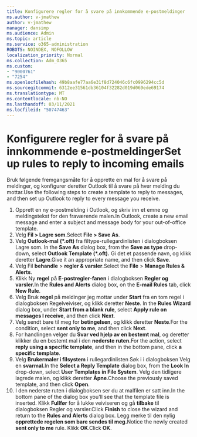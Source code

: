 ```yaml
---
title: Konfigurere regler for å svare på innkommende e-postmeldinger
ms.author: v-jmathew
author: v-jmathew
manager: dansimp
ms.audience: Admin
ms.topic: article
ms.service: o365-administration
ROBOTS: NOINDEX, NOFOLLOW
localization_priority: Normal
ms.collection: Adm_O365
ms.custom:
- "9000761"
- "7254"
ms.openlocfilehash: 49b8aafe77aa6e31f8d724046c6fc0996294cc5d
ms.sourcegitcommit: 6312ee31561db36104f32282d019d069ede69174
ms.translationtype: MT
ms.contentlocale: nb-NO
ms.lasthandoff: 03/11/2021
ms.locfileid: "50747463"
---
```

# <a name="set-up-rules-to-reply-to-incoming-emails"></a><span data-ttu-id="0984b-102">Konfigurere regler for å svare på innkommende e-postmeldinger</span><span class="sxs-lookup"><span data-stu-id="0984b-102">Set up rules to reply to incoming emails</span></span>

<span data-ttu-id="0984b-103">Bruk følgende fremgangsmåte for å opprette en mal for å svare på meldinger, og konfigurer deretter Outlook til å svare på hver melding du mottar.</span><span class="sxs-lookup"><span data-stu-id="0984b-103">Use the following steps to create a template to reply to messages, and then set up Outlook to reply to every message you receive.</span></span>

1. <span data-ttu-id="0984b-104">Opprett en ny e-postmelding i Outlook, og skriv inn et emne og meldingstekst for den fraværende malen.</span><span class="sxs-lookup"><span data-stu-id="0984b-104">In Outlook, create a new email message and enter a subject and message body for your out-of-office template.</span></span>
2. <span data-ttu-id="0984b-105">Velg **Fil > Lagre som**.</span><span class="sxs-lookup"><span data-stu-id="0984b-105">Select **File > Save As**.</span></span>
3. <span data-ttu-id="0984b-106">Velg **Outlook-mal** **(\*.oft)** fra filtype-rullegardinlisten i dialogboksen Lagre som. </span><span class="sxs-lookup"><span data-stu-id="0984b-106">In the **Save As** dialog box, from the **Save as type** drop-down, select **Outlook Template (\*.oft).**</span></span> <span data-ttu-id="0984b-107">Gi det et passende navn, og klikk deretter **Lagre**.</span><span class="sxs-lookup"><span data-stu-id="0984b-107">Give it an appropriate name, and then click **Save**.</span></span>
4. <span data-ttu-id="0984b-108">Velg Fil **behandle**  >  **regler & varsler**.</span><span class="sxs-lookup"><span data-stu-id="0984b-108">Select the **File** > **Manage Rules & Alerts**.</span></span>
5. <span data-ttu-id="0984b-109">Klikk Ny **regel** på **E-postregler-fanen** i dialogboksen **Regler og varsler.**</span><span class="sxs-lookup"><span data-stu-id="0984b-109">In the **Rules and Alerts** dialog box, on the **E-mail Rules** tab, click **New Rule**.</span></span>
6. <span data-ttu-id="0984b-110">Velg Bruk **regel** på meldinger jeg mottar under **Start** fra en tom regel i dialogboksen Regelveiviser, og klikk deretter **Neste**. </span><span class="sxs-lookup"><span data-stu-id="0984b-110">In the **Rules Wizard** dialog box, under **Start from a blank rule**, select **Apply rule on messages I receive**, and then click **Next**.</span></span>
7. <span data-ttu-id="0984b-111">Velg sendt bare til meg for **betingelsen,** og klikk deretter **Neste**.</span><span class="sxs-lookup"><span data-stu-id="0984b-111">For the condition, select **sent only to me**, and then click **Next**.</span></span>
8. <span data-ttu-id="0984b-112">For handlingen velger du **Svar ved hjelp av en bestemt mal**, og deretter klikker du en bestemt mal i den **nederste ruten.**</span><span class="sxs-lookup"><span data-stu-id="0984b-112">For the action, select **reply using a specific template**, and then in the bottom pane, click **a specific template**.</span></span>
9. <span data-ttu-id="0984b-113">Velg **Brukermaler i filsystem** i  rullegardinlisten Søk i i dialogboksen Velg en **svarmal.**</span><span class="sxs-lookup"><span data-stu-id="0984b-113">In the **Select a Reply Template** dialog box, from the **Look In** drop-down, select **User Templates in File System**.</span></span> <span data-ttu-id="0984b-114">Velg den tidligere lagrede malen, og klikk deretter **Åpne**.</span><span class="sxs-lookup"><span data-stu-id="0984b-114">Choose the previously saved template, and then click **Open**.</span></span>
10. <span data-ttu-id="0984b-115">I den nederste ruten i dialogboksen ser du at malfilen er satt inn.</span><span class="sxs-lookup"><span data-stu-id="0984b-115">In the bottom pane of the dialog box you'll see that the template file is inserted.</span></span> <span data-ttu-id="0984b-116">Klikk **Fullfør** for å lukke veiviseren og gå **tilbake** til dialogboksen Regler og varsler.</span><span class="sxs-lookup"><span data-stu-id="0984b-116">Click **Finish** to close the wizard and return to the **Rules and Alerts** dialog box.</span></span> <span data-ttu-id="0984b-117">Legg merke til den nylig **opprettede regelen som bare sendes til meg.**</span><span class="sxs-lookup"><span data-stu-id="0984b-117">Notice the newly created **sent only to me** rule.</span></span> <span data-ttu-id="0984b-118">Klikk **OK**.</span><span class="sxs-lookup"><span data-stu-id="0984b-118">Click **OK**.</span></span>
